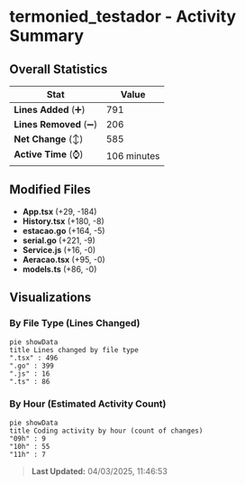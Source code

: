 # termonied_testador - Activity Summary 

## Overall Statistics

| Stat                   | Value                                                             |
| ---------------------- | ----------------------------------------------------------------- |
| **Lines Added** (➕)   | 791                                          |
| **Lines Removed** (➖) | 206                                        |
| **Net Change** (↕)    | 585                |
| **Active Time** (⌚)   | 106 minutes |


## Modified Files
- **App.tsx** (+29, -184)
- **History.tsx** (+180, -8)
- **estacao.go** (+164, -5)
- **serial.go** (+221, -9)
- **Service.js** (+16, -0)
- **Aeracao.tsx** (+95, -0)
- **models.ts** (+86, -0)

## Visualizations

### By File Type (Lines Changed)

```mermaid
pie showData
title Lines changed by file type
".tsx" : 496
".go" : 399
".js" : 16
".ts" : 86
```

### By Hour (Estimated Activity Count)

```mermaid
pie showData
title Coding activity by hour (count of changes)
"09h" : 9
"10h" : 55
"11h" : 7
```


> **Last Updated:** 04/03/2025, 11:46:53